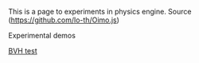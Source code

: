 This is a page to experiments in physics engine. Source (https://github.com/lo-th/Oimo.js)

Experimental demos

[BVH test](http://sunag.github.io/Oimo.js-Lab/test_bvh.html)
